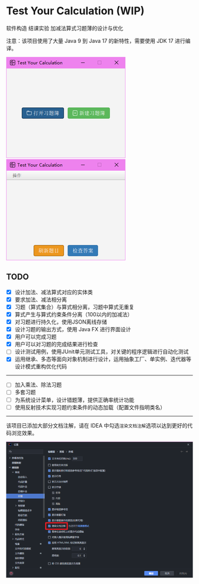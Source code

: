 # Test Your Calculation (WIP)

软件构造 结课实验 加减法算式习题薄的设计与优化

注意：该项目使用了大量 Java 9 到 Java 17 的新特性，需要使用 JDK 17 进行编译。

![启动界面](image/img_1.png)
![练习界面](image/img_2.png)

## TODO

- [x] 设计加法、减法算式对应的实体类
- [x] 要求加法、减法相分离
- [x] 习题（算式集合）与算式相分离，习题中算式无重复
- [x] 算式产生与算式约束条件分离（100以内的加减法）
- [x] 对习题进行持久化，使用JSON离线存储
- [x] 设计习题的输出方式，使用 Java FX 进行界面设计
- [x] 用户可以完成习题
- [x] 用户可以对习题的完成结果进行检查
- [ ] 设计测试用例，使用JUnit单元测试工具，对关键的程序逻辑进行自动化测试
- [x] 运用继承、多态等面向对象机制进行设计，运用抽象工厂、单实例、迭代器等设计模式重构优化代码

--- 

- [ ] 加入乘法、除法习题
- [ ] 多套习题
- [ ] 为系统设计菜单，设计错题薄，提供正确率统计功能
- [ ] 使用反射技术实现习题约束条件的动态加载（配置文件指明类名）

---

该项目已添加大部分文档注解，请在 IDEA 中勾选`渲染文档注解`选项以达到更好的代码浏览效果。

![渲染文档注解](image/img_3.png)
